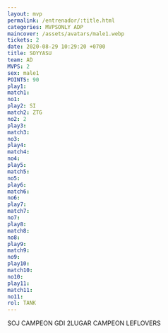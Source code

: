 ```yaml
---
layout: mvp
permalink: /entrenador/:title.html
categories: MVPSONLY ADP
maincover: /assets/avatars/male1.webp
tickets: 2
date: 2020-08-29 10:29:20 +0700
title: SOYYASU
team: AD
MVPS: 2
sex: male1
POINTS: 90
play1: 
match1: 
no1: 
play2: SI
match2: ZTG
no2: 2
play3: 
match3: 
no3: 
play4: 
match4: 
no4: 
play5: 
match5: 
no5: 
play6: 
match6: 
no6: 
play7: 
match7: 
no7: 
play8: 
match8: 
no8: 
play9: 
match9: 
no9: 
play10: 
match10: 
no10: 
play11: 
match11: 
no11: 
rol: TANK
---
```

SOJ CAMPEON
GDI 2LUGAR 
CAMPEON LEFLOVERS
